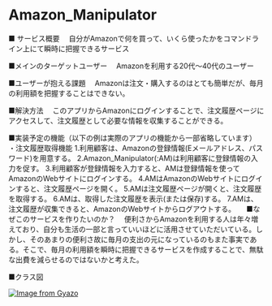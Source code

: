 # Amazon_Manipulator
■ サービス概要
　自分がAmazonで何を買って、いくら使ったかをコマンドライン上にて瞬時に把握できるサービス

■メインのターゲットユーザー
　Amazonを利用する20代〜40代のユーザー

■ユーザーが抱える課題
　Amazonは注文・購入するのはとても簡単だが、毎月の利用額を把握することはできない。

■解決方法
　このアプリからAmazonにログインすることで、注文履歴ページにアクセスして、注文履歴として必要な情報を収集することができる。

■実装予定の機能（以下の例は実際のアプリの機能から一部省略しています）
・注文履歴取得機能
    1.利用顧客は、Amazonの登録情報(Eメールアドレス、パスワード)を用意する。
    2.Amazon_Manipulator(:AM)は利用顧客に登録情報の入力を促す。
    3.利用顧客が登録情報を入力すると、AMは登録情報を使ってAmazonのWebサイトにログインする。
    4.AMはAmazonのWebサイトにログインすると、注文履歴ページを開く。
    5.AMは注文履歴ページが開くと、注文履歴を取得する。
    6.AMは、取得した注文履歴を表示(または保存)する。
    7.AMは、注文履歴が収集できると、AmazonのWebサイトからログアウトする。
　
■なぜこのサービスを作りたいのか？
　便利さからAmazonを利用する人は年々増えており、自分も生活の一部と言っていいほどに活用させていただいている。しかし、そのあまりの便利さ故に毎月の支出の元になっているのもまた事実である。そこで、毎月の利用額を瞬時に把握できるサービスを作成することで、無駄な出費を減らせるのではないかと考えた。

■クラス図

[![Image from Gyazo](https://i.gyazo.com/ac3d09b89e3c823d818ca0125ef2cef3.png)](https://gyazo.com/ac3d09b89e3c823d818ca0125ef2cef3)